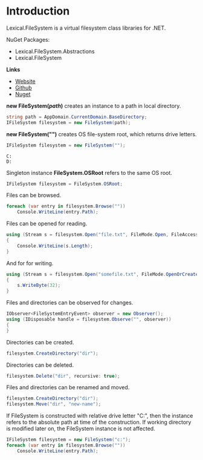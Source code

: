 # Introduction
Lexical.FileSystem is a virtual filesystem class libraries for .NET.

NuGet Packages:
* Lexical.FileSystem.Abstractions
* Lexical.FileSystem

**Links**
* [Website](http://lexical.fi/FileSystem/docs/index.html)
* [Github](https://github.com/tagcode/Lexical.FileSystem)
* [Nuget](https://www.nuget.org/packages/Lexical.FileSystem/)

**new FileSystem(<i>path</i>)** creates an instance to a path in local directory.

```csharp
string path = AppDomain.CurrentDomain.BaseDirectory;
IFileSystem filesystem = new FileSystem(path);
```

**new FileSystem("")** creates OS file-system root, which returns drive letters.

```csharp
IFileSystem filesystem = new FileSystem("");
```

```none
C:
D:
```

Singleton instance **FileSystem.OSRoot** refers to the same OS root.

```csharp
IFileSystem filesystem = FileSystem.OSRoot;
```

Files can be browsed.

```csharp
foreach (var entry in filesystem.Browse(""))
    Console.WriteLine(entry.Path);
```

Files can be opened for reading.

```csharp
using (Stream s = filesystem.Open("file.txt", FileMode.Open, FileAccess.Read, FileShare.Read))
{
    Console.WriteLine(s.Length);
}
```

And for for writing.

```csharp
using (Stream s = filesystem.Open("somefile.txt", FileMode.OpenOrCreate, FileAccess.ReadWrite, FileShare.ReadWrite))
{
    s.WriteByte(32);
}
```

Files and directories can be observed for changes.

```csharp
IObserver<FileSystemEntryEvent> observer = new Observer();
using (IDisposable handle = filesystem.Observe("", observer))
{
}
```

Directories can be created.

```csharp
filesystem.CreateDirectory("dir");
```

Directories can be deleted.

```csharp
filesystem.Delete("dir", recursive: true);
```

Files and directories can be renamed and moved.

```csharp
filesystem.CreateDirectory("dir");
filesystem.Move("dir", "new-name");
```

If FileSystem is constructed with relative drive letter "C:", then the instance refers to the absolute path at time of the construction.
If working directory is modified later on, the FileSystem instance is not affected.

```csharp
IFileSystem filesystem = new FileSystem("c:");
foreach (var entry in filesystem.Browse(""))
    Console.WriteLine(entry.Path);
```
